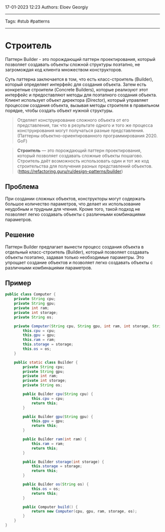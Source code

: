 17-01-2023
12:23
Authors: Eloev Georgiy 
***
Tags: #stub #patterns 
***
# Строитель

Паттерн Builder - это порождающий паттерн проектирования, который позволяет создавать объекты сложной структуры поэтапно, не загромождая код клиента множеством конструкторов.

Суть паттерна заключается в том, что есть класс-строитель (Builder), который определяет интерфейс для создания объекта. Затем есть конкретные строители (Concrete Builders), которые реализуют этот интерфейс и предоставляют методы для поэтапного создания объекта. Клиент использует объект директора (Director), который управляет процессом создания объекта, вызывая методы строителя в правильном порядке, чтобы создать объект нужной структуры.

>Отделяет конструирование сложного объекта от его представления, так что в результате одного и того же процесса конструирования могут получаться разные представления.
>(Паттерны объектно-ориентированного программирования 2020. GoF)

>**Строитель** — это порождающий паттерн проектирования, который позволяет создавать сложные объекты пошагово. Строитель даёт возможность использовать один и тот же код строительства для получения разных представлений объектов.
>(https://refactoring.guru/ru/design-patterns/builder)

## Проблема

При создании сложных объектов, конструкторы могут содержать большое количество параметров, что делает их использование неудобным и трудным для чтения. Кроме того, такой подход не позволяет легко создавать объекты с различными комбинациями параметров.

## Решение

Паттерн Builder предлагает вынести процесс создания объекта в отдельный класс-строитель (Builder), который позволяет создавать объекты поэтапно, задавая только необходимые параметры. Это упрощает создание объектов и позволяет легко создавать объекты с различными комбинациями параметров.

## Пример

```java
public class Computer {
    private String cpu;
    private String gpu;
    private int ram;
    private int storage;
    private String os;

    private Computer(String cpu, String gpu, int ram, int storage, String os) {
        this.cpu = cpu;
        this.gpu = gpu;
        this.ram = ram;
        this.storage = storage;
        this.os = os;
    }

    public static class Builder {
        private String cpu;
        private String gpu;
        private int ram;
        private int storage;
        private String os;

        public Builder cpu(String cpu) {
            this.cpu = cpu;
            return this;
        }

        public Builder gpu(String gpu) {
            this.gpu = gpu;
            return this;
        }

        public Builder ram(int ram) {
            this.ram = ram;
            return this;
        }

        public Builder storage(int storage) {
            this.storage = storage;
            return this;
        }

        public Builder os(String os) {
            this.os = os;
            return this;
        }

        public Computer build() {
            return new Computer(cpu, gpu, ram, storage, os);
        }
    }
}
```